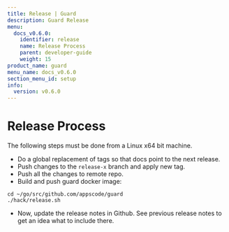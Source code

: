 ```yaml
---
title: Release | Guard
description: Guard Release
menu:
  docs_v0.6.0:
    identifier: release
    name: Release Process
    parent: developer-guide
    weight: 15
product_name: guard
menu_name: docs_v0.6.0
section_menu_id: setup
info:
  version: v0.6.0
---
```


# Release Process

The following steps must be done from a Linux x64 bit machine.

- Do a global replacement of tags so that docs point to the next release.
- Push changes to the `release-x` branch and apply new tag.
- Push all the changes to remote repo.
- Build and push guard docker image:

```console
cd ~/go/src/github.com/appscode/guard
./hack/release.sh
```

- Now, update the release notes in Github. See previous release notes to get an idea what to include there.
